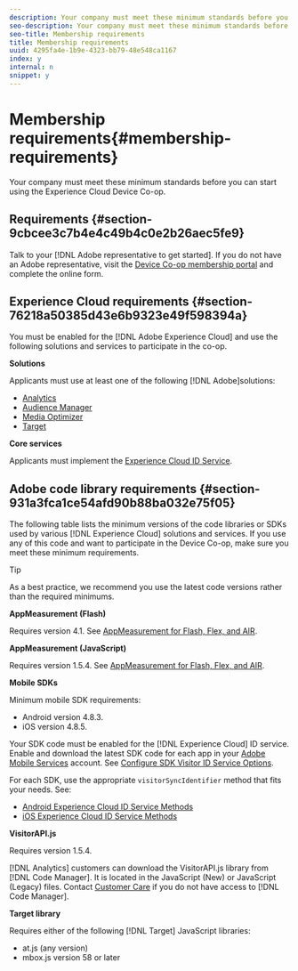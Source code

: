 ```yaml
---
description: Your company must meet these minimum standards before you can start using the Experience Cloud Device Co-op.
seo-description: Your company must meet these minimum standards before you can start using the Experience Cloud Device Co-op.
seo-title: Membership requirements
title: Membership requirements
uuid: 4295fa4e-1b9e-4323-bb79-48e548ca1167
index: y
internal: n
snippet: y
---
```


# Membership requirements{#membership-requirements}

Your company must meet these minimum standards before you can start using the Experience Cloud Device Co-op.

## Requirements {#section-9cbcee3c7b4e4c49b4c0e2b26aec5fe9}

Talk to your [!DNL Adobe representative to get started]. If you do not have an Adobe representative, visit the [Device Co-op membership portal](http://landing.adobe.com/en/na/events/summit/275658-summit-co-op.html) and complete the online form.

## Experience Cloud requirements {#section-76218a50385d43e6b9323e49f598394a}

You must be enabled for the [!DNL Adobe Experience Cloud] and use the following solutions and services to participate in the co-op.

**Solutions**

Applicants must use at least one of the following [!DNL Adobe]solutions:

* [Analytics](http://www.adobe.com/marketing-cloud/web-analytics.html) 
* [Audience Manager](http://www.adobe.com/marketing-cloud/data-management-platform.html) 
* [Media Optimizer](http://www.adobe.com/marketing-cloud/online-advertising-management.html) 
* [Target](http://www.adobe.com/marketing-cloud/testing-targeting.html)

**Core services**

Applicants must implement the [Experience Cloud ID Service](https://marketing.adobe.com/resources/help/en_US/mcvid/).

## Adobe code library requirements {#section-931a3fca1ce54afd90b88ba032e75f05}

The following table lists the minimum versions of the code libraries or SDKs used by various [!DNL Experience Cloud] solutions and services. If you use any of this code and want to participate in the Device Co-op, make sure you meet these minimum requirements.

>[!TIP]
>
>As a best practice, we recommend you use the latest code versions rather than the required minimums.

**AppMeasurement (Flash)**

Requires version 4.1. See [AppMeasurement for Flash, Flex, and AIR](https://marketing.adobe.com/resources/help/en_US/sc/appmeasurement/flash/).

**AppMeasurement (JavaScript)**

Requires version 1.5.4. See [AppMeasurement for Flash, Flex, and AIR](https://marketing.adobe.com/resources/help/en_US/sc/appmeasurement/flash/).

**Mobile SDKs**

Minimum mobile SDK requirements:

* Android version 4.8.3. 
* iOS version 4.8.5.

Your SDK code must be enabled for the [!DNL Experience Cloud] ID service. Enable and download the latest SDK code for each app in your [Adobe Mobile Services](https://mobilemarketing.adobe.com/) account. See [Configure SDK Visitor ID Service Options](https://marketing.adobe.com/resources/help/en_US/mobile/?f=t_config_visitor.html).

For each SDK, use the appropriate `visitorSyncIdentifier` method that fits your needs. See:

* [Android Experience Cloud ID Service Methods](https://marketing.adobe.com/resources/help/en_US/mobile/android/mc_methods.html) 
* [iOS Experience Cloud ID Service Methods](https://marketing.adobe.com/resources/help/en_US/mobile/ios/?f=mc_methods.html)

**VisitorAPI.js**

Requires version 1.5.4.

[!DNL Analytics] customers can download the VisitorAPI.js library from [!DNL Code Manager]. It is located in the JavaScript (New) or JavaScript (Legacy) files. Contact [Customer Care](https://helpx.adobe.com/marketing-cloud/contact-support.html) if you do not have access to [!DNL Code Manager].

**Target library**

Requires either of the following [!DNL Target] JavaScript libraries:

* at.js (any version) 
* mbox.js version 58 or later

